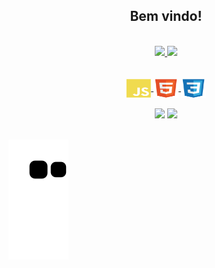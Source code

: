 <div align="center">
<h2>Bem vindo!</h2>
</div>
</br>
<div align="center">
  <div align="center">
  <a href="https://github.com/xjuliaag">
    <img height="180em" src="https://github-readme-stats.vercel.app/api?username=xjuliaag&show_icons=true&theme=panda&include_all_commits=true&count_private=true"/>
    <img height="150em" src="https://github-readme-stats.vercel.app/api/top-langs/?username=xjuliaag&layout=compact&langs_count=7&theme=panda"/>
    </div>
</div>
</br>
 <div align="center">
<div style="display: inline_block"><br>
  <img align="center" alt="Formando-Js" height="30" width="40" src="https://raw.githubusercontent.com/devicons/devicon/master/icons/javascript/javascript-plain.svg">
  <img align="center" alt="Formando -HTML" height="30" width="40" src="https://raw.githubusercontent.com/devicons/devicon/master/icons/html5/html5-original.svg">
  <img align="center" alt="Formando-CSS" height="30" width="40" src="https://raw.githubusercontent.com/devicons/devicon/master/icons/css3/css3-original.svg">
</div>
 </div>
</br>

 <div align="center">
  <a href = "mailto:juliagomesdonascimento2001@gmail.com"><img src="https://img.shields.io/badge/-Gmail-%23333?style=for-the-badge&logo=gmail&logoColor=white" target="_blank"></a>
  <a href="https://www.linkedin.com/in/juliagomes2001/" target="_blank"><img src="https://img.shields.io/badge/-LinkedIn-%230077B5?style=for-the-badge&logo=linkedin&logoColor=white" target="_blank"></a> 
</div>
</br>


![snake gif](https://github.com/xjuliaag/xjuliaag/blob/output/github-contribution-grid-snake.svg)


